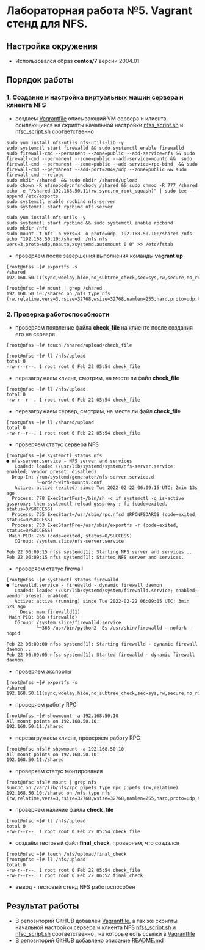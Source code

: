 # Лабораторная работа №5.  Vagrant стенд для NFS.

## Настройка окружения

* Использовался образ **centos/7** версии 2004.01

## Порядок работы

### 1. Создание и настройка виртуальных машин сервера и клиента NFS 
* создаем [Vagrantfile](https://github.com/OlegLitvintsev/OTUS_Labs/blob/master/Lab_5/Vagrantfile) описывающий VM сервера и клиента, ссылающийся на скрипты начальной настройки [nfss_script.sh](https://github.com/OlegLitvintsev/OTUS_Labs/blob/master/Lab_5/Vagrantfile) и [nfsс_script.sh](https://github.com/OlegLitvintsev/OTUS_Labs/blob/master/Lab_5/Vagrantfile) соответственно
```
sudo yum install nfs-utils nfs-utils-lib -y
sudo systemctl start firewalld && sudo systemctl enable firewalld
sudo firewall-cmd --permanent --zone=public --add-service=nfs && sudo firewall-cmd --permanent --zone=public --add-service=mountd &&  sudo firewall-cmd --permanent --zone=public --add-service=rpc-bind  && sudo firewall-cmd --permanent --add-port=2049/udp --zone=public && sudo firewall-cmd --reload 
sudo mkdir /shared  && sudo mkdir /shared/upload
sudo chown -R nfsnobody:nfsnobody /shared && sudo chmod -R 777 /shared
echo -e "/shared 192.168.50.11(rw,sync,no_root_squash)" | sudo tee --append /etc/exports
sudo systemctl enable rpcbind nfs-server
sudo systemctl start rpcbind nfs-server                                                         
```
```
sudo yum install nfs-utils -y
sudo systemctl start rpcbind && sudo systemctl enable rpcbind
sudo mkdir /nfs
sudo mount -t nfs -o vers=3 -o proto=udp  192.168.50.10:/shared /nfs
echo "192.168.50.10:/shared  /nfs nfs vers=3,proto=udp,noauto,xsystemd.automount 0 0" >> /etc/fstab
```
* проверяем после завершения выполнения команды **vagrant up**
```
[root@nfss ~]# exportfs -s
/shared  192.168.50.11(sync,wdelay,hide,no_subtree_check,sec=sys,rw,secure,no_root_squash,no_all_squash)
```
```
[root@nfsc ~]# mount | grep /shared
192.168.50.10:/shared on /nfs type nfs (rw,relatime,vers=3,rsize=32768,wsize=32768,namlen=255,hard,proto=udp,timeo=11,retrans=3,sec=sys,mountaddr=192.168.50.10,mountvers=3,mountport=20048,mountproto=udp,local_lock=none,addr=192.168.50.10)
```
  
### 2. Проверка работоспособности
* проверяем появление файла **check_file** на клиенте после создания его на сервере
```
[root@nfss ~]# touch /shared/upload/check_file
```
```
[root@nfsc ~]# ll /nfs/upload
total 0
-rw-r--r--. 1 root root 0 Feb 22 05:54 check_file
```
* перезагружаем клиент, смотрим, на месте ли файл **check_file**
```
[root@nfsc ~]# ll /nfs/upload
total 0
-rw-r--r--. 1 root root 0 Feb 22 05:54 check_file
```
* перезагружаем сервер, смотрим, на месте ли файл **check_file**
```
[root@nfss ~]# ll /shared/upload
total 0
-rw-r--r--. 1 root root 0 Feb 22 05:54 check_file

```
* проверяем статус сервера NFS
```
[root@nfss ~]# systemctl status nfs
● nfs-server.service - NFS server and services
   Loaded: loaded (/usr/lib/systemd/system/nfs-server.service; enabled; vendor preset: disabled)
  Drop-In: /run/systemd/generator/nfs-server.service.d
           └─order-with-mounts.conf
   Active: active (exited) since Tue 2022-02-22 06:09:15 UTC; 2min 13s ago
  Process: 778 ExecStartPost=/bin/sh -c if systemctl -q is-active gssproxy; then systemctl reload gssproxy ; fi (code=exited, status=0/SUCCESS)
  Process: 755 ExecStart=/usr/sbin/rpc.nfsd $RPCNFSDARGS (code=exited, status=0/SUCCESS)
  Process: 753 ExecStartPre=/usr/sbin/exportfs -r (code=exited, status=0/SUCCESS)
 Main PID: 755 (code=exited, status=0/SUCCESS)
   CGroup: /system.slice/nfs-server.service

Feb 22 06:09:15 nfss systemd[1]: Starting NFS server and services...
Feb 22 06:09:15 nfss systemd[1]: Started NFS server and services.
```
* проверяем статус firewall
```
[root@nfss ~]# systemctl status firewalld
● firewalld.service - firewalld - dynamic firewall daemon
   Loaded: loaded (/usr/lib/systemd/system/firewalld.service; enabled; vendor preset: enabled)
   Active: active (running) since Tue 2022-02-22 06:09:05 UTC; 3min 52s ago
     Docs: man:firewalld(1)
 Main PID: 368 (firewalld)
   CGroup: /system.slice/firewalld.service
           └─368 /usr/bin/python2 -Es /usr/sbin/firewalld --nofork --nopid

Feb 22 06:09:00 nfss systemd[1]: Starting firewalld - dynamic firewall daemon...
Feb 22 06:09:05 nfss systemd[1]: Started firewalld - dynamic firewall daemon.
```
* проверяем экспорты
```
[root@nfss ~]# exportfs -s
/shared  192.168.50.11(sync,wdelay,hide,no_subtree_check,sec=sys,rw,secure,no_root_squash,no_all_squash)
```
* проверяем работу RPC
```
[root@nfss ~]# showmount -a 192.168.50.10
All mount points on 192.168.50.10:
192.168.50.11:/shared
```
* перезагружаем клиент, проверяем работу RPC
```
[root@nfsc nfs]# showmount -a 192.168.50.10
All mount points on 192.168.50.10:
192.168.50.11:/shared
```
* проверяем статус монтирования
```
[root@nfsc nfs]# mount | grep nfs
sunrpc on /var/lib/nfs/rpc_pipefs type rpc_pipefs (rw,relatime)
192.168.50.10:/shared on /nfs type nfs (rw,relatime,vers=3,rsize=32768,wsize=32768,namlen=255,hard,proto=udp,timeo=11,retrans=3,sec=sys,mountaddr=192.168.50.10,mountvers=3,mountport=20048,mountproto=udp,local_lock=none,addr=192.168.50.10)
```
* проверяем наличие файла **check_file**
```
[root@nfsc ~]# ll /nfs/upload
total 0
-rw-r--r--. 1 root root 0 Feb 22 05:54 check_file
```
* создаём тестовый файл **final_check**, проверяем, что создался
```
[root@nfsc ~]# touch /nfs/upload/final_check
[root@nfsc ~]# ll /nfs/upload
total 0
-rw-r--r--. 1 root root 0 Feb 22 05:54 check_file
-rw-r--r--. 1 root root 0 Feb 22 06:52 final_check
```
* вывод - тестовый стенд NFS работоспособен

## Результат работы

* В репозиторий GitHUB добавлен [Vagrantfile](https://github.com/OlegLitvintsev/OTUS_Labs/blob/master/Lab_5/Vagrantfile), а так же скрипты начальной настройки сервера и клиента NFS [nfss_script.sh](https://github.com/OlegLitvintsev/OTUS_Labs/blob/master/Lab_5/Vagrantfile) и [nfsс_script.sh](https://github.com/OlegLitvintsev/OTUS_Labs/blob/master/Lab_5/Vagrantfile) соответственно , на которые есть ссылки в [Vagrantfile](https://github.com/OlegLitvintsev/OTUS_Labs/blob/master/Lab_5/Vagrantfile)
* В репозиторий GitHUB добавлено описание [README.md](https://github.com/OlegLitvintsev/OTUS_Labs/blob/master/Lab_5/README.md)

